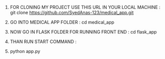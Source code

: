 1) FOR CLONING MY PROJECT USE THIS URL IN YOUR LOCAL MACHINE  :
 git clone https://github.com/SyedAnas-123/medical_app.git

 2) GO INTO MEDICAL APP FOLDER :
    cd medical_app

3) NOW GO IN FLASK FOLDER FOR RUNNING FRONT END :
   cd flask_app

4)  THAN RUN START COMMAND :
5)  python app.py
